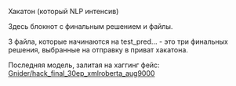Хакатон (который NLP интенсив)

Здесь блокнот с финальным решением и файлы.

3 файла, которые начинаются на test_pred... - это три финальных решения, выбранные на отправку в приват хакатона.

Последняя модель, залитая на хаггинг фейс: [Gnider/hack_final_30ep_xmlroberta_aug9000](https://huggingface.co/Gnider/hack_final_30ep_xmlroberta_aug9000)
